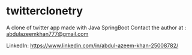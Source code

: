 # twitterclonetry
A clone of twitter app made with Java SpringBoot
Contact the author at : abdulazeemkhan777@gmail.com


LinkedIn: https://www.linkedin.com/in/abdul-azeem-khan-25008782/
